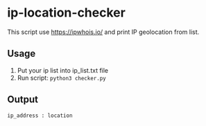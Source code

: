 # ip-location-checker
This script use https://ipwhois.io/ and print IP geolocation
from list. 

## Usage

1. Put your ip list into ip_list.txt file
2. Run script:
```python3 checker.py```

## Output

```ip_address : location```